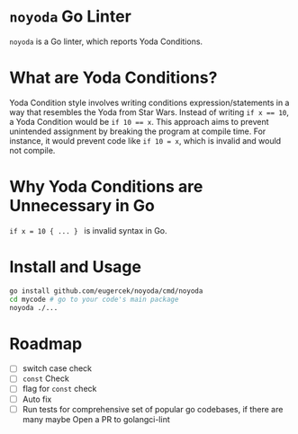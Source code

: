 # `noyoda` Go Linter

`noyoda` is a Go linter, which reports Yoda Conditions.

# What are Yoda Conditions?
Yoda Condition style involves writing conditions expression/statements in a way that resembles the Yoda from Star Wars.
Instead of writing `if x == 10`, a Yoda Condition would be `if 10 == x`.
This approach aims to prevent unintended assignment by breaking the program at compile time.
For instance, it would prevent code like `if 10 = x`, which is invalid and would not compile.

# Why Yoda Conditions are Unnecessary in Go

`if x = 10 { ... } ` is invalid syntax in Go.

# Install and Usage

```bash
go install github.com/eugercek/noyoda/cmd/noyoda
cd mycode # go to your code's main package
noyoda ./...
```

# Roadmap

- [ ] switch case check
- [ ] `const` Check
- [ ] flag for `const` check
- [ ] Auto fix
- [ ] Run tests for comprehensive set of popular go codebases, if there are many maybe Open a PR to golangci-lint